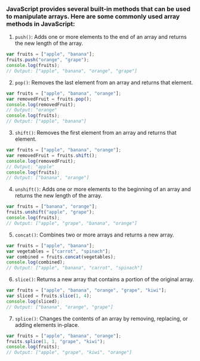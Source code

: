 ### JavaScript provides several built-in methods that can be used to manipulate arrays. Here are some commonly used array methods in JavaScript:

1. `push()`: Adds one or more elements to the end of an array and returns the new length of the array.
```javascript
var fruits = ["apple", "banana"];
fruits.push("orange", "grape");
console.log(fruits);
// Output: ["apple", "banana", "orange", "grape"]
```

2. `pop()`: Removes the last element from an array and returns that element.
```javascript
var fruits = ["apple", "banana", "orange"];
var removedFruit = fruits.pop();
console.log(removedFruit);
// Output: "orange"
console.log(fruits);
// Output: ["apple", "banana"]
```

3. `shift()`: Removes the first element from an array and returns that element.
```javascript
var fruits = ["apple", "banana", "orange"];
var removedFruit = fruits.shift();
console.log(removedFruit);
// Output: "apple"
console.log(fruits);
// Output: ["banana", "orange"]
```

4. `unshift()`: Adds one or more elements to the beginning of an array and returns the new length of the array.
```javascript
var fruits = ["banana", "orange"];
fruits.unshift("apple", "grape");
console.log(fruits);
// Output: ["apple", "grape", "banana", "orange"]
```

5. `concat()`: Combines two or more arrays and returns a new array.
```javascript
var fruits = ["apple", "banana"];
var vegetables = ["carrot", "spinach"];
var combined = fruits.concat(vegetables);
console.log(combined);
// Output: ["apple", "banana", "carrot", "spinach"]
```

6. `slice()`: Returns a new array that contains a portion of the original array.
```javascript
var fruits = ["apple", "banana", "orange", "grape", "kiwi"];
var sliced = fruits.slice(1, 4);
console.log(sliced);
// Output: ["banana", "orange", "grape"]
```

7. `splice()`: Changes the contents of an array by removing, replacing, or adding elements in-place.
```javascript
var fruits = ["apple", "banana", "orange"];
fruits.splice(1, 1, "grape", "kiwi");
console.log(fruits);
// Output: ["apple", "grape", "kiwi", "orange"]
```


